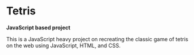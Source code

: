 # Tetris
**JavaScript based project**

This is a JavaScript heavy project on recreating the classic game of tetris on the web using JavaScript, HTML, and CSS.